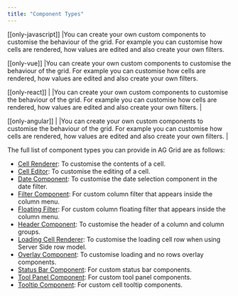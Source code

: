```yaml
---
title: "Component Types"
---
```


[[only-javascript]]
|You can create your own custom components to customise the behaviour of the grid. For example you can customise how cells are rendered, how values are edited and also create your own filters.

[[only-vue]]
|You can create your own custom components to customise the behaviour of the grid. For example you can customise how cells are rendered, how values are edited and also create your own filters.

[[only-react]]
|<video-section id="eglfpHRpcu0" title="React Custom Components" header="true">
|You can create your own custom components to customise the behaviour of the grid. For example you can customise how cells are rendered, how values are edited and also create your own filters.
|</video-section>

[[only-angular]]
|<video-section id="A5-Li_9oPSE" title="Angular Custom Components" header="true">
|You can create your own custom components to customise the behaviour of the grid. For example you can customise how cells are rendered, how values are edited and also create your own filters.
|</video-section>

The full list of component types you can provide in AG Grid are as follows:

- [Cell Renderer](/component-cell-renderer/): To customise the contents of a cell.
- [Cell Editor](/component-cell-editor/): To customise the editing of a cell.
- [Date Component](/component-date/): To customise the date selection component in the date filter.
- [Filter Component](/component-filter/): For custom column filter that appears inside the column menu.
- [Floating Filter](/component-floating-filter/): For custom column floating filter that appears inside the column menu.
- [Header Component](/component-header/): To customise the header of a column and column groups.
- [Loading Cell Renderer](/component-loading-cell-renderer/): To customise the loading cell row when using Server Side row model.
- [Overlay Component](/component-overlay/): To customise loading and no rows overlay components.
- [Status Bar Component](/component-status-bar/): For custom status bar components.
- [Tool Panel Component](/component-tool-panel/): For custom tool panel components.
- [Tooltip Component](/component-tooltip/): For custom cell tooltip components.

